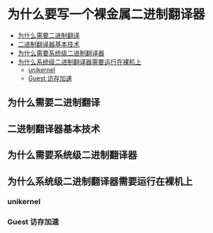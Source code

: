# 为什么要写一个裸金属二进制翻译器

<!-- vim-markdown-toc GFM -->

* [为什么需要二进制翻译](#为什么需要二进制翻译)
* [二进制翻译器基本技术](#二进制翻译器基本技术)
* [为什么需要系统级二进制翻译器](#为什么需要系统级二进制翻译器)
* [为什么系统级二进制翻译器需要运行在裸机上](#为什么系统级二进制翻译器需要运行在裸机上)
  * [unikernel](#unikernel)
  * [Guest 访存加速](#guest-访存加速)

<!-- vim-markdown-toc -->

## 为什么需要二进制翻译

## 二进制翻译器基本技术

## 为什么需要系统级二进制翻译器

## 为什么系统级二进制翻译器需要运行在裸机上

### unikernel

### Guest 访存加速
